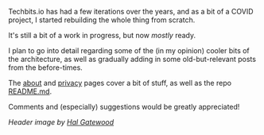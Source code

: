 <!--- META
title=Techbits.io has been rebuilt!
publish_date=20210624
description=
author=techbitsio
tags=News
header_image=website-redesign.jpg
comments=1
-->

Techbits.io has had a few iterations over the years, and as a bit of a COVID project, I started rebuilding the whole thing from scratch.

It's still a bit of a work in progress, but now *mostly* ready.

I plan to go into detail regarding some of the (in my opinion) cooler bits of the architecture, as well as gradually adding in some old-but-relevant posts from the before-times.

The [about](https://techbits.io/about) and [privacy](https://techbits.io/privacy) pages cover a bit of stuff, as well as the repo [README.md](https://github.com/techbitsio/techbits.io).

Comments and (especially) suggestions would be greatly appreciated!

*Header image by [Hal Gatewood](https://unsplash.com/photos/tZc3vjPCk-Q)*
